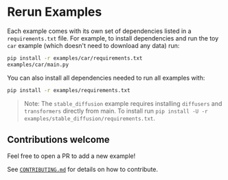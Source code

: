 # Rerun Examples
Each example comes with its own set of dependencies listed in a `requirements.txt` file. For example, to install dependencies and run the toy `car` example (which doesn't need to download any data) run:

```sh
pip install -r examples/car/requirements.txt
examples/car/main.py
```

You can also install all dependencies needed to run all examples with:

```sh
pip install -r examples/requirements.txt
```

> Note: The `stable_diffusion` example requires installing `diffusers` and `transformers` directly from main. To install run `pip install -U -r examples/stable_diffusion/requirements.txt`.

## Contributions welcome
Feel free to open a PR to add a new example!

See [`CONTRIBUTING.md`](../CONTRIBUTING.md) for details on how to contribute.
